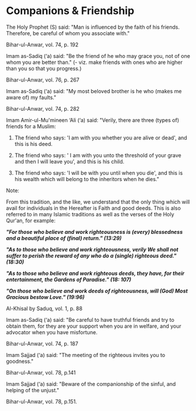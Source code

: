 Companions & Friendship
=======================

The Holy Prophet (S) said: "Man is influenced by the faith of his
friends. Therefore, be careful of whom you associate with."

Bihar-ul-Anwar, vol. 74, p. 192

Imam as-Sadiq (‘a) said: "Be the friend of he who may grace you, not of
one whom you are better than." (- viz. make friends with ones who are
higher than you so that you progress.)

Bihar-ul-Anwar, vol. 76, p. 267

Imam as-Sadiq (‘a) said: "My most beloved brother is he who (makes me
aware of) my faults."

Bihar-ul-Anwar, vol. 74, p. 282

Imam Amir-ul-Mu'mineen ‘Ali (‘a) said: "Verily, there are three (types
of) friends for a Muslim:

1. The friend who says: 'I am with you whether you are alive or dead',
and this is his deed.

2. The friend who says: ' I am with you unto the threshold of your grave
and then I will leave you', and this is his child.

3. The friend who says: 'I will be with you until when you die', and
this is his wealth which will belong to the inheritors when he dies."

Note:

From this tradition, and the like, we understand that the only thing
which will avail for individuals in the Hereafter is Faith and good
deeds. This is also referred to in many Islamic traditions as well as
the verses of the Holy Qur'an, for example:

***"For those who believe and work righteousness is (every) blessedness
and a beautiful place of (final) return." (13:29)***

***"As to those who believe and work righteousness, verily We shall not
suffer to perish the reward of any who do a (single) righteous deed."
(18:30)***

***"As to those who believe and work righteous deeds, they have, for
their entertainment, the Gardens of Paradise." (18: 107)***

***"On those who believe and work deeds of righteousness, will (God)
Most Gracious bestow Love." (19:96)***

Al-Khisal by Saduq, vol. 1, p. 88

Imam as-Sadiq (‘a) said: "Be careful to have truthful friends and try to
obtain them, for they are your support when you are in welfare, and your
advocator when you have misfortune.

Bihar-ul-Anwar, vol. 74, p. 187

Imam Sajjad (‘a) said: "The meeting of the righteous invites you to
goodness."

Bihar-ul-Anwar, vol. 78, p.141

Imam Sajjad (‘a) said: "Beware of the companionship of the sinful, and
helping of the unjust."

Bihar-ul-Anwar, vol. 78, p.151.


